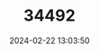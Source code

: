 ---
title: "34492"
category: "Ficus schultesii"
draft: false
date: 2024-02-22 13:03:50
languages:
  Portuguese: ["Guaporé"]
---